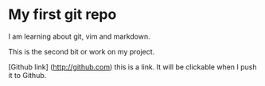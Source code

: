 # My first git repo

I am learning about git, vim and markdown.

This is the second bit or work on my project.

[Github link] (http://github.com) this is a link. It will be clickable when I push it to Github.
